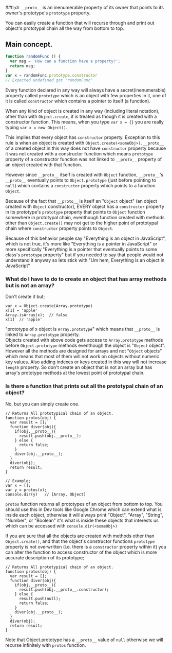 ##tl;dr
`__proto__` is an inenumerable property of its owner that points to its owner's prototype's `prototype` property.  

You can easily create a function that will recurse through and print out object's prototypal chain all the way from bottom to top.

## Main concept.
```js
function randomFunc () {
  var msg = 'How can a function have a property?';
  return msg;
}
var x = randomFunc.prototype.constructor  
// Expected undefined got 'randomFunc'
```
Every function declared in any way will always have a secret(inenumerable) property called `prototype` which is an object with few properties in it, one of it is called `constructor` which contains a pointer to itself (a function). 

When any kind of object is created in any way (including literal notation), other than with `Object.create`, it is treated as though it is created with a constructor function. This means, when you type `var x = {}` you are really typing `var x = new Object()`.

This implies that every object has `constructor` property. Exception to this rule is when an object is created with `Object.create(<someObj>)`.  `__proto__` of a created object in this way does not have `constructor` property because it was not created with a constructor function which means `prototype` property of a constructor function was not linked to `__proto__` property of an object created with that function. 

However since `__proto__` itself is created with `Object` function, `__proto__`'s `__proto__` eventually points to `Object.prototype` (just before pointing to `null`) which contains a `constructor` property which points to a function `Object`. 

Because of the fact that `__proto__` is itself an "`Object` object" (an object created with `Object` constructor), EVERY object has a `constructor` property in its prototype's `prototype` property that points to `Object` function somewhere in prototypal chain, eventhough function created with methods other than `Object.create()` may not get to the higher point of prototypal chain where `constructor` property points to `Object`.

Because of this behavior people say "Everything is an object in JavaScript", which is not true, it's more like "Everything is a pointer in JavaScript" or more specifically "Everything is a pointer that eventually points to some class's `prototype` property" but if you needed to say that people would not understand it anyway so lets stick with "Um hem, Everything is an object in JavaScript"

### What do I have to do to create an object that has array methods but is not an array?
Don't create it but;
```language-javascript
var x = Object.create(Array.prototype)
x[1] = 'apple'
Array.isArray(x);  // false
x[1]  // 'apple'
```
"prototype of x object is `Array.prototype`" which means that `__proto__` is linked to `Array.prototype` property.  
Objects created with above code gets access to `Array.prototype` methods before `Object.prototype` methods eventhough the object is "`Object` object". However all the methods are designed for arrays and not "`Object` objects" which means that most of them will not work on objects without numeric key values. Also adding indexes or keys created in this way will not increase `length` property. So don't create an object that is not an array but has array's prototype methods at the lowest point of prototypal chain.

### Is there a function that prints out all the prototypal chain of an object?
No, but you can simply create one.
```language-javascript
// Returns All prototypical chain of an object.
function protos(obj) {
  var result = [];
  function diver(obj){
    if(obj.__proto__){
      result.push(obj.__proto__);
    } else {
      return false;
    }
    diver(obj.__proto__);
  }
  diver(obj);
  return result;
}

// Example;
var x = [];
var y = protos(x); 
console.dir(y)   // [Array, Object]
```
`protos` function returns all prototypes of an object from bottom to top.
You should use this in Dev tools like Google Chrome which can extend what is inside each object, otherwise it will always print "Object", "Array", "String", "Number", or "Boolean" it's what is inside these objects that interests us which can be accessed with `console.dir(<someObj>)`

If you are sure that all the objects are created with methods other than `Object.create()`, and that the object's constructor functions `prototype` property is not overwritten (i.e. there is a `constructor` property within it) you can alter the function to access constructor of the object which is more accurate description of its prototype;
```language-javascript
// Returns All prototypical chain of an object.
function protos(obj) {
  var result = [];
  function diver(obj){
    if(obj.__proto__){
      result.push(obj.__proto__.constructor);
    } else {
      result.push(null);
      return false;
    }
    diver(obj.__proto__);
  }
  diver(obj);
  return result;
}

```
Note that Object.prototype has a `__proto__` value of `null` otherwise we will recurse infinitely with `protos` function.